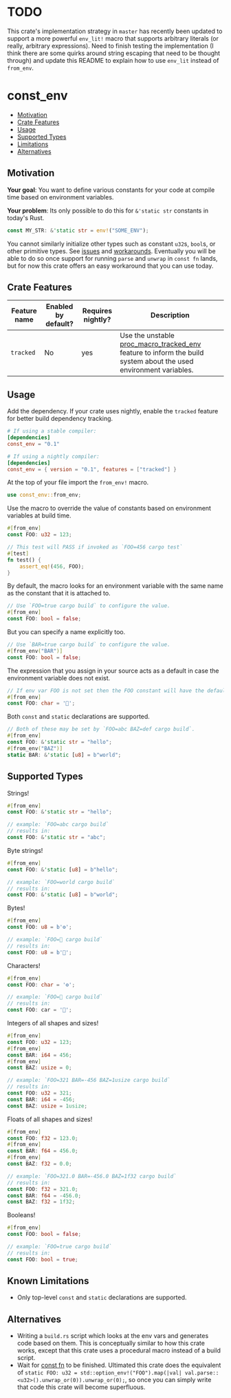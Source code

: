 # TODO

This crate's implementation strategy in `master` has recently been updated to support a
more powerful `env_lit!` macro that supports arbitrary literals (or really, arbitrary
expressions). Need to finish testing the implementation (I think there are some quirks
around string escaping that need to be thought through) and update this README to explain
how to use `env_lit` instead of `from_env`.

# const_env

- [Motivation](#motivation)
- [Crate Features](#crate-features)
- [Usage](#usage)
- [Supported Types](#supported-types)
- [Limitations](#known-limitations)
- [Alternatives](#alternatives)

## Motivation

**Your goal**: You want to define various constants for your code at compile time based on environment variables.

**Your problem**: Its only possible to do this for `&'static str` constants in today's Rust.

```rust
const MY_STR: &'static str = env!("SOME_ENV");
```

You cannot similarly initialize other types such as constant `u32`s, `bool`s, or
other primitive types. See [issues](https://github.com/rust-lang/rfcs/issues/1907) and
[workarounds](https://stackoverflow.com/questions/37526598/overriding-constant-via-compiler-option).
Eventually you will be able to do so once support for running `parse` and `unwrap` in
`const fn` lands, but for now this crate offers an easy workaround that you can use today.

## Crate Features

| Feature name | Enabled by default? | Requires nightly? | Description |
|---|---|---|---|
| `tracked` | No | yes | Use the unstable [proc_macro_tracked_env](https://github.com/rust-lang/rust/issues/74690) feature to inform the build system about the used environment variables. |

## Usage

Add the dependency. If your crate uses nightly, enable the `tracked` feature for better
build dependency tracking.

```toml
# If using a stable compiler:
[dependencies]
const_env = "0.1"

# If using a nightly compiler:
[dependencies]
const_env = { version = "0.1", features = ["tracked"] }
```

At the top of your file import the `from_env!` macro.

```rust
use const_env::from_env;
```

Use the macro to override the value of constants based on environment variables at build time.

```rust
#[from_env]
const FOO: u32 = 123;

// This test will PASS if invoked as `FOO=456 cargo test`
#[test]
fn test() {
    assert_eq!(456, FOO);
}
```

By default, the macro looks for an environment variable with the same name as the constant that it is attached to.

```rust
// Use `FOO=true cargo build` to configure the value.
#[from_env]
const FOO: bool = false;
```

But you can specify a name explicitly too.

```rust
// Use `BAR=true cargo build` to configure the value.
#[from_env("BAR")]
const FOO: bool = false;
```

The expression that you assign in your source acts as a default in case the environment variable does not exist.

```rust
// If env var FOO is not set then the FOO constant will have the default value of '🦀'.
#[from_env]
const FOO: char = '🦀';
```

Both `const` and `static` declarations are supported.

```rust
// Both of these may be set by `FOO=abc BAZ=def cargo build`.
#[from_env]
const FOO: &'static str = "hello";
#[from_env("BAZ")]
static BAR: &'static [u8] = b"world";
```

## Supported Types

Strings!

```rust
#[from_env]
const FOO: &'static str = "hello";

// example: `FOO=abc cargo build`
// results in:
const FOO: &'static str = "abc";
```

Byte strings!

```rust
#[from_env]
const FOO: &'static [u8] = b"hello";

// example: `FOO=world cargo build`
// results in:
const FOO: &'static [u8] = b"world";
```

Bytes!
```rust
#[from_env]
const FOO: u8 = b'⚙';

// example: `FOO=🦀 cargo build`
// results in:
const FOO: u8 = b'🦀';
```

Characters!

```rust
#[from_env]
const FOO: char = '⚙';

// example: `FOO=🦀 cargo build`
// results in:
const FOO: car = '🦀';
```

Integers of all shapes and sizes!

```rust
#[from_env]
const FOO: u32 = 123;
#[from_env]
const BAR: i64 = 456;
#[from_env]
const BAZ: usize = 0;

// example: `FOO=321 BAR=-456 BAZ=1usize cargo build`
// results in:
const FOO: u32 = 321;
const BAR: i64 = -456;
const BAZ: usize = 1usize;
```

Floats of all shapes and sizes!

```rust
#[from_env]
const FOO: f32 = 123.0;
#[from_env]
const BAR: f64 = 456.0;
#[from_env]
const BAZ: f32 = 0.0;

// example: `FOO=321.0 BAR=-456.0 BAZ=1f32 cargo build`
// results in:
const FOO: f32 = 321.0;
const BAR: f64 = -456.0;
const BAZ: f32 = 1f32;
```

Booleans!

```rust
#[from_env]
const FOO: bool = false;

// example: `FOO=true cargo build`
// results in:
const FOO: bool = true;
```

## Known Limitations

- Only top-level `const` and `static` declarations are supported.

## Alternatives

- Writing a `build.rs` script which looks at the env vars and generates code based on them. This is conceptually similar to how this crate works, except that this crate uses a procedural macro instead of a build script.
- Wait for [const fn](https://github.com/rust-lang/rust/issues/57563) to be finished. Ultimated
this crate does the equivalent of `static FOO: u32 = std::option_env!("FOO").map(|val| val.parse::<u32>().unwrap_or(0)).unwrap_or(0);`,
so once you can simply write that code this crate will become superfluous.